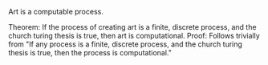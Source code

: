 Art is a computable process.

Theorem: If the process of creating art is a finite, discrete process, and the church turing thesis is true, then art is computational. 
Proof: Follows trivially from "If any process is a finite, discrete process, and the church turing thesis is true, then the process is computational." 

